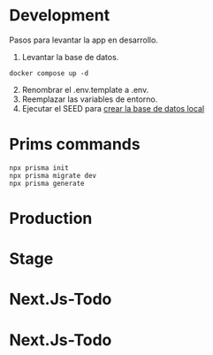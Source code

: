 # Development

Pasos para levantar la app en desarrollo.

1. Levantar la base de datos.

```
docker compose up -d
```

2. Renombrar el .env.template a .env.
3. Reemplazar las variables de entorno.
4. Ejecutar el SEED para [crear la base de datos local](localhost:3000/api/seed)

# Prims commands

```
npx prisma init
npx prisma migrate dev
npx prisma generate
```

# Production

# Stage
# Next.Js-Todo
# Next.Js-Todo
